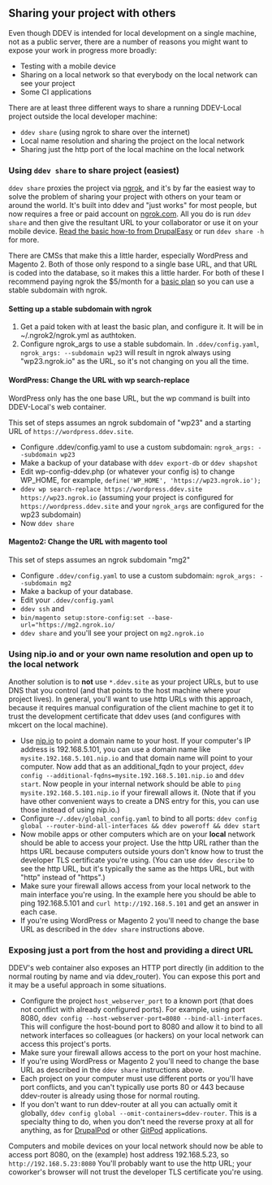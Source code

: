## Sharing your project with others

Even though DDEV is intended for local development on a single machine, not as a public server, there are a number of reasons you might want to expose your work in progress more broadly:

* Testing with a mobile device
* Sharing on a local network so that everybody on the local network can see your project
* Some CI applications

There are at least three different ways to share a running DDEV-Local project outside the local developer machine:

* `ddev share` (using ngrok to share over the internet)
* Local name resolution and sharing the project on the local network
* Sharing just the http port of the local machine on the local network

### Using `ddev share` to share project (easiest)

`ddev share` proxies the project via [ngrok](https://ngrok.com), and it's by far the easiest way to solve the problem of sharing your project with others on your team or around the world. It's built into ddev and "just works" for most people, but now requires a free or paid account on [ngrok.com](https://ngrok.com). All you do is run `ddev share` and then give the resultant URL to your collaborator or use it on your mobile device. [Read the basic how-to from DrupalEasy](https://www.drupaleasy.com/blogs/ultimike/2019/06/sharing-your-ddev-local-site-public-url-using-ddev-share-and-ngrok) or run `ddev share -h` for more.

There are CMSs that make this a little harder, especially WordPress and Magento 2. Both of those only respond to a single base URL, and that URL is coded into the database, so it makes this a little harder. For both of these I recommend paying ngrok the $5/month for  a [basic plan](https://ngrok.com/pricing) so you can use a stable subdomain with ngrok.</p>

#### Setting up a stable subdomain with ngrok

1. Get a paid token with at least the basic plan, and configure it. It will be in ~/.ngrok2/ngrok.yml as authtoken.
2. Configure ngrok_args to use a stable subdomain. In `.ddev/config.yaml`, `ngrok_args: --subdomain wp23` will result in ngrok always using "wp23.ngrok.io" as the URL, so it's not changing on you all the time.

#### WordPress: Change the URL with wp search-replace

WordPress only has the one base URL, but the wp command is built into DDEV-Local's web container.

This set of steps assumes an ngrok subdomain of "wp23" and a starting URL of `https://wordpress.ddev.site`.

* Configure .ddev/config.yaml to use a custom subdomain: `ngrok_args: --subdomain wp23`
* Make a backup of your database with `ddev export-db` or `ddev shapshot`
* Edit wp-config-ddev.php (or whatever your config is) to change WP_HOME, for example, `define('WP_HOME', 'https://wp23.ngrok.io');`
* `ddev wp search-replace https://wordpress.ddev.site https://wp23.ngrok.io` (assuming your project is configured for `https://wordpress.ddev.site` and your `ngrok_args` are configured for the wp23 subdomain)
* Now `ddev share`

#### Magento2: Change the URL with magento tool

This set of steps assumes an ngrok subdomain "mg2"

* Configure `.ddev/config.yaml` to use a custom subdomain: `ngrok_args: --subdomain mg2`
* Make a backup of your database.
* Edit your `.ddev/config.yaml`
* `ddev ssh` and
* `bin/magento setup:store-config:set --base-url="https://mg2.ngrok.io/`
* `ddev share` and you'll see your project on `mg2.ngrok.io`

### Using nip.io and or your own name resolution and open up to the local network

Another solution is to **not** use `*.ddev.site` as your project URLs, but to use DNS that you control (and that points to the host machine where your project lives). In general, you'll want to use http URLs with this approach, because it requires manual configuration of the client machine to get it to trust the development certificate that ddev uses (and configures with mkcert on the local machine).

* Use [nip.io](http://nip.io/) to point a domain name to your host.  If your computer's IP address is 192.168.5.101, you can use a domain name like `mysite.192.168.5.101.nip.io` and that domain name will point to your computer. Now add that as an additional_fqdn to your project, `ddev config --additional-fqdns=mysite.192.168.5.101.nip.io` and `ddev start`. Now people in your internal network should be able to `ping mysite.192.168.5.101.nip.io` if your firewall allows it. (Note that if you have other convenient ways to create a DNS entry for this, you can use those instead of using nip.io.)
* Configure `~/.ddev/global_config.yaml` to bind to all ports: `ddev config global --router-bind-all-interfaces && ddev poweroff && ddev start`
* Now mobile apps or other computers which are on your **local** network should be able to access your project. Use the http URL rather than the https URL because computers outside yours don't know how to trust the developer TLS certificate you're using. (You can use `ddev describe` to see the http URL, but it's typically the same as the https URL, but with "http" instead of "https".)
* Make sure your firewall allows access from your local network to the main interface you're using. In the example here you should be able to ping 192.168.5.101 and `curl http://192.168.5.101` and get an answer in each case.
* If you're using WordPress or Magento 2 you'll need to change the base URL as described in the `ddev share` instructions above.

### Exposing just a port from the host and providing a direct URL

DDEV's web container also exposes an HTTP port directly (in addition to the normal routing by name and via ddev_router). You can expose this port and it may be a useful approach in some situations.

* Configure the project `host_webserver_port` to a known port (that does not conflict with already configured ports). For example, using port 8080, `ddev config --host-webserver-port=8080 --bind-all-interfaces`. This will configure the host-bound port to 8080 and allow it to bind to all network interfaces so colleagues (or hackers) on your local network can access this project's ports.
* Make sure your firewall allows access to the port on your host machine.
* If you're using WordPress or Magento 2 you'll need to change the base URL as described in the `ddev share` instructions above.
* Each project on your computer must use different ports or you'll have port conflicts, and you can't typically use ports 80 or 443 because ddev-router is already using those for normal routing.
* If you don't want to run ddev-router at all you can actually omit it globally, `ddev config global --omit-containers=ddev-router`. This is a specialty thing to do, when you don't need the reverse proxy at all for anything, as for [DrupalPod](https://github.com/shaal/DrupalPod) or other [GitPod](https://www.gitpod.io/) applications.

Computers and mobile devices on your local network should now be able to access port 8080, on the (example) host address 192.168.5.23, so `http://192.168.5.23:8080` You'll probably want to use the http URL; your coworker's browser will not trust the developer TLS certificate you're using.
